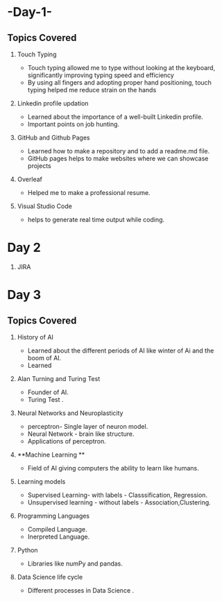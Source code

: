 # -Day-1-
## Topics Covered
1. Touch Typing
     * Touch typing allowed me to type without looking at the keyboard, significantly improving typing speed and efficiency
     * By using all fingers and adopting proper hand positioning, touch typing helped me reduce strain on the hands

2. Linkedin profile updation
     * Learned about the importance of a well-built Linkedin profile.
     * Important points on job hunting.

3. GitHub and Github Pages
     * Learned how to make a repository and to add a readme.md file.
     * GitHub pages helps to make websites where we can showcase projects
       
3. Overleaf
     * Helped me to make a professional resume.
 4. Visual Studio Code
     * helps to generate real time output while coding.      
   



# Day 2
1. JIRA



# Day 3
## Topics Covered
1. History of AI
     * Learned about the different periods of AI like winter of Ai and the boom of AI.
     * Learned

2. Alan Turning and Turing Test
     * Founder of AI.
     * Turing Test .

3. Neural Networks and Neuroplasticity
     * perceptron- Single layer of neuron model.
     * Neural Network - brain like structure.
     * Applications of perceptron.
       
3. **Machine Learning **
     * Field of AI giving computers the ability to learn like humans.
       
4. Learning models
     * Supervised Learning- with labels  - Classsification, Regression.
     * Unsupervised learning - without labels -  Association,Clustering.

5. Programming Languages
     * Compiled Language.
     * Inerpreted Language.

6. Python
     * Libraries like numPy and pandas.
       

7. Data Science life cycle
     * Different processes in Data Science .
